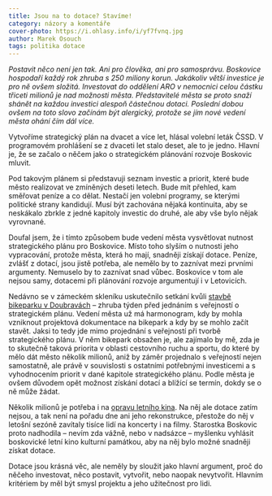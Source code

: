 ```yaml
---
title: Jsou na to dotace? Stavíme!
category: názory a komentáře
cover-photo: https://i.ohlasy.info/i/yf7fvnq.jpg
author: Marek Osouch
tags: politika dotace
---
```


*Postavit něco není jen tak. Ani pro člověka, ani pro samosprávu. Boskovice hospodaří každý rok zhruba s 250 miliony korun. Jakákoliv větší investice je pro ně ovšem složitá. Investovat do oddělení ARO v nemocnici celou částku třiceti milionů je nad možnosti města. Představitelé města se proto snaží shánět na každou investici alespoň částečnou dotaci. Poslední dobou ovšem na toto slovo začínám být alergický, protože se jím nové vedení města ohání čím dál více.*

Vytvoříme strategický plán na dvacet a více let, hlásal volební leták ČSSD. V programovém prohlášení se z dvaceti let stalo deset, ale to je jedno. Hlavní je, že se začalo o něčem jako o strategickém plánování rozvoje Boskovic mluvit.

Pod takovým plánem si představuji seznam investic a priorit, které bude město realizovat ve zmíněných deseti letech. Bude mít přehled, kam směřovat peníze a co dělat. Nestačí jen volební programy, se kterými politické strany kandidují. Musí být zachována nějaká kontinuita, aby se neskákalo zbrkle z jedné kapitoly investic do druhé, ale aby vše bylo nějak vyrovnané.

Doufal jsem, že i tímto způsobem bude vedení města vysvětlovat nutnost strategického plánu pro Boskovice. Místo toho slyším o nutnosti jeho vypracování, protože města, která ho mají, snadněji získají dotace. Peníze, zvlášť z dotací, jsou jistě potřeba, ale nemělo by to zaznívat mezi prvními argumenty. Nemuselo by to zaznívat snad vůbec. Boskovice v tom ale nejsou samy, dotacemi při plánování rozvoje argumentují i v Letovicích.

Nedávno se v zámeckém skleníku uskutečnilo setkání kvůli [stavbě bikeparku v Doubravách](/clanky/2015/09/bikepark.html) – zhruba týden před jednáním s veřejností o strategickém plánu. Vedení města už má harmonogram, kdy by mohla vzniknout projektová dokumentace na bikepark a kdy by se mohlo začít stavět. Jaksi to tedy jde mimo projednání s veřejností při tvorbě strategického plánu. V něm bikepark obsažen je, ale zajímalo by mě, zda je to skutečně taková priorita v oblasti cestovního ruchu a sportu, do které by mělo dát město několik milionů, aniž by záměr projednalo s veřejností nejen samostatně, ale právě v souvislosti s ostatními potřebnými investicemi a s vyhodnocením priorit v dané kapitole strategického plánu. Podle města je ovšem důvodem opět možnost získání dotací a blížící se termín, dokdy se o ně může žádat.

Několik milionů je potřeba i na [opravu letního kina](/clanky/2015/08/rekonstrukce-letnaku.html). Na něj ale dotace zatím nejsou, a tak není na pořadu dne ani jeho rekonstrukce, přestože do něj v letošní sezóně zavítaly tisíce lidí na koncerty i na filmy. Starostka Boskovic proto nadhodila – nevím zda vážně, nebo v nadsázce – myšlenku vyhlásit boskovické letní kino kulturní památkou, aby na něj bylo možné snadněji získat dotace.

Dotace jsou krásná věc, ale neměly by sloužit jako hlavní argument, proč do něčeho investovat, něco postavit, vytvořit, nebo naopak nevytvořit. Hlavním kritériem by měl být smysl projektu a jeho užitečnost pro lidi.
